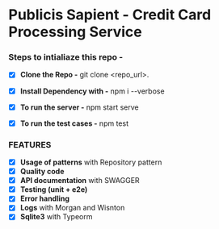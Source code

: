 # Publicis Sapient - Credit Card Processing Service



### Steps to intialiaze this repo -

- [x] **Clone the Repo -** git clone <repo_url>.
- [x] **Install Dependency with -** npm i --verbose
- [x] **To run the server -** npm start serve
- [x] **To run the test cases -** npm test


### FEATURES
- [x] **Usage of patterns** with Repository pattern
- [x] **Quality code**
- [x] **API documentation** with SWAGGER
- [x] **Testing (unit + e2e)**
- [x] **Error handling**
- [x] **Logs** with Morgan and Wisnton
- [x] **Sqlite3** with Typeorm